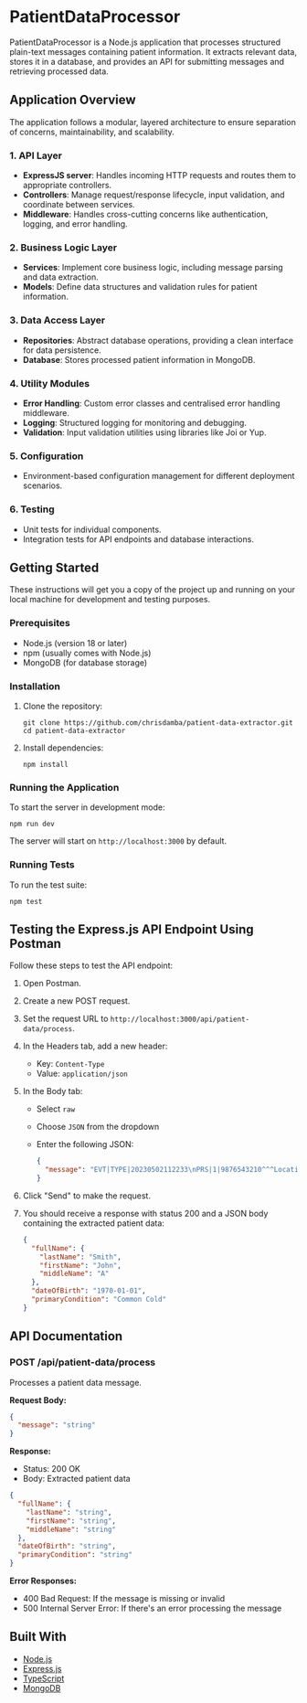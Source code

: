 # PatientDataProcessor

PatientDataProcessor is a Node.js application that processes structured plain-text messages containing patient information. It extracts relevant data, stores it in a database, and provides an API for submitting messages and retrieving processed data.

## Application Overview

The application follows a modular, layered architecture to ensure separation of concerns, maintainability, and scalability.

### 1. API Layer
- **ExpressJS server**: Handles incoming HTTP requests and routes them to appropriate controllers.
- **Controllers**: Manage request/response lifecycle, input validation, and coordinate between services.
- **Middleware**: Handles cross-cutting concerns like authentication, logging, and error handling.

### 2. Business Logic Layer
- **Services**: Implement core business logic, including message parsing and data extraction.
- **Models**: Define data structures and validation rules for patient information.

### 3. Data Access Layer
- **Repositories**: Abstract database operations, providing a clean interface for data persistence.
- **Database**: Stores processed patient information in MongoDB.

### 4. Utility Modules
- **Error Handling**: Custom error classes and centralised error handling middleware.
- **Logging**: Structured logging for monitoring and debugging.
- **Validation**: Input validation utilities using libraries like Joi or Yup.

### 5. Configuration
- Environment-based configuration management for different deployment scenarios.

### 6. Testing
- Unit tests for individual components.
- Integration tests for API endpoints and database interactions.


## Getting Started

These instructions will get you a copy of the project up and running on your local machine for development and testing purposes.

### Prerequisites

- Node.js (version 18 or later)
- npm (usually comes with Node.js)
- MongoDB (for database storage)

### Installation

1. Clone the repository:
   ```
   git clone https://github.com/chrisdamba/patient-data-extractor.git
   cd patient-data-extractor
   ```

2. Install dependencies:
   ```
   npm install
   ```


### Running the Application

To start the server in development mode:

```
npm run dev
```

The server will start on `http://localhost:3000` by default.

### Running Tests

To run the test suite:

```
npm test
```

## Testing the Express.js API Endpoint Using Postman

Follow these steps to test the API endpoint:

1. Open Postman.

2. Create a new POST request.

3. Set the request URL to `http://localhost:3000/api/patient-data/process`.

4. In the Headers tab, add a new header:
   - Key: `Content-Type`
   - Value: `application/json`

5. In the Body tab:
   - Select `raw`
   - Choose `JSON` from the dropdown
   - Enter the following JSON:

     ```json
     {
       "message": "EVT|TYPE|20230502112233\nPRS|1|9876543210^^^Location^ID||Smith^John^A|||M|19700101|\nDET|1|I|^^MainDepartment^101^Room 1|Common Cold"
     }
     ```

6. Click "Send" to make the request.

7. You should receive a response with status 200 and a JSON body containing the extracted patient data:

   ```json
   {
     "fullName": {
       "lastName": "Smith",
       "firstName": "John",
       "middleName": "A"
     },
     "dateOfBirth": "1970-01-01",
     "primaryCondition": "Common Cold"
   }
   ```

## API Documentation

### POST /api/patient-data/process

Processes a patient data message.

**Request Body:**

```json
{
  "message": "string"
}
```

**Response:**

- Status: 200 OK
- Body: Extracted patient data

```json
{
  "fullName": {
    "lastName": "string",
    "firstName": "string",
    "middleName": "string"
  },
  "dateOfBirth": "string",
  "primaryCondition": "string"
}
```

**Error Responses:**

- 400 Bad Request: If the message is missing or invalid
- 500 Internal Server Error: If there's an error processing the message

## Built With

- [Node.js](https://nodejs.org/)
- [Express.js](https://expressjs.com/)
- [TypeScript](https://www.typescriptlang.org/)
- [MongoDB](https://www.mongodb.com/)
